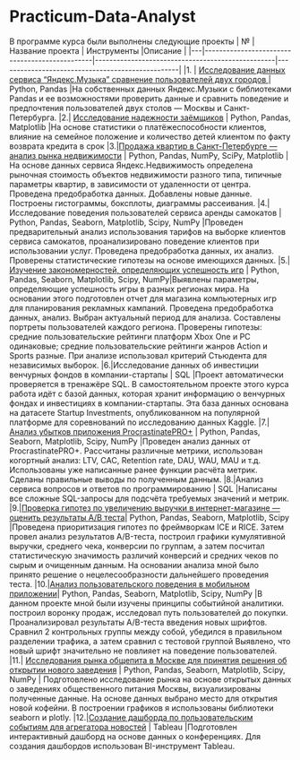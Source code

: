 # Practicum-Data-Analyst
В программе курса были выполнены следующие проекты
| № | Название проекта                              | Инструменты                                      |Описание                       |
|---|-----------------------------------------------|--------------------------------------------------|--------------------------------------------------|
|1. | [Исследование данных сервиса “Яндекс.Музыка” сравнение пользователей двух городов ](https://github.com/elenastepchenko/Practicum-Data-Analyst/tree/main/Project_1) | Python, Pandas |На собственных данных Яндекс.Музыки c библиотеками Pandas и ее возможностями проверить данные и сравнить поведение и предпочтения пользователей двух столов — Москвы и Санкт-Петербурга.
|2.| [Исследование надежности заёмщиков](https://github.com/elenastepchenko/Practicum-Data-Analyst/tree/main/Project_2)  | Python, Pandas, Matplotlib |На основе статистики о платёжеспособности клиентов, влияние на семейное положение и количество детей клиентом по факту возврата кредита в срок
|3.|[Продажа квартир в Санкт-Петербурге — анализ рынка недвижимости](https://github.com/elenastepchenko/Practicum-Data-Analyst/tree/main/Project_3)  | Python, Pandas, NumPy, SciPy,  Matplotlib |На основе данных сервиса Яндекс.Недвижимость определена рыночная стоимость объектов недвижимости разного типа, типичные параметры квартир, в зависимости от удаленности от центра. Проведена предобработка данных. Добавлены новые данные. Построены гистограммы, боксплоты, диаграммы рассеивания.
|4.|Исследование поведения пользователей сервиса аренды самокатов  | Python, Pandas, Seaborn, Matplotlib, Scipy, NumPy |Проведен предварительный анализ использования тарифов на выборке клиентов сервиса самокатов, проанализировано поведение клиентов при использовании услуг. Проведена предобработка данных, их анализ. Проверены статистические гипотезы на основе имеющихся данных.
|5.|[Изучение закономерностей, определяющих успешность игр](https://github.com/elenastepchenko/Practicum-Data-Analyst/tree/main/Project_5)  |  Python, Pandas, Seaborn, Matplotlib, Scipy, NumPy|Выявлены параметры, определяющие успешность игры в разных регионах мира. На основании этого подготовлен отчет для магазина компьютерных игр для планирования рекламных кампаний. Проведена предобработка данных, анализ. Выбран актуальный период для анализа. Составлены портреты пользователей каждого региона. Проверены гипотезы: средние пользовательские рейтинги платформ Xbox One и PC одинаковые; средние пользовательские рейтинги жанров Action и Sports разные. При анализе использовал критерий Стьюдента для независимых выборок.
|6.|Исследование данных об инвестиции венчурных фондов в компании-стартапы  | SQL |Проект автоматически проверяется в тренажёре SQL. В самостоятельном проекте этого курса работа идёт с базой данных, которая хранит информацию о венчурных фондах и инвестициях в компании-стартапы. Эта база данных основана на датасете Startup Investments, опубликованном на популярной платформе для соревнований по исследованию данных Kaggle.
|7.|[Анализ убытков приложения ProcrastinatePRO+](https://github.com/elenastepchenko/Practicum-Data-Analyst/tree/main/Project_7)  |  Python, Pandas, Seaborn, Matplotlib, Scipy, NumPy |Проведен анализ данных от ProcrastinatePRO+. Рассчитаны различные метрики, использован когортный анализ: LTV, CAC, Retention rate, DAU, WAU, MAU и т.д. Использованы уже написанные ранее функции расчёта метрик. Сделаны правильные выводы по полученным данным.
|8.|Анализ сервиса вопросов и ответов по программированию | SQL |Написаны все сложные SQL-запросы для подсчёта требуемых значений и метрик.
|9.|[Проверка гипотез по увеличению выручки в интернет-магазине — оценить результаты A/B теста](https://github.com/elenastepchenko/Practicum-Data-Analyst/tree/main/Project_9)| Python, Pandas, Seaborn, Matplotlib, Scipy |Проведена приоритизация гипотез по фреймворкам ICE и RICE. Затем провел анализ результатов A/B-теста, построил графики кумулятивной выручки, среднего чека, конверсии по группам, а затем посчитал статистическую значимость различий конверсий и средних чеков по сырым и очищенным данным. На основании анализа мной было принято решение о нецелесообразности дальнейшего проведения теста.
|10.|[Анализ пользовательского поведения в мобильном приложении](https://github.com/elenastepchenko/Practicum-Data-Analyst/tree/main/Project_10)|  Python, Pandas, Seaborn, Matplotlib, Scipy, NumPy |В данном проекте мной были изучены принципы событийной аналитики. построил воронку продаж, исследовал путь пользователей до покупки. Проанализировал результаты A/B-теста введения новых шрифтов. Сравнил 2 контрольных группы между собой, убедился в правильном разделении трафика, а затем сравнил с тестовой группой Выявлено, что новый шрифт значительно не повлияет на поведение пользователей.
|11.| [Исследования рынка общепита в Москве для принятия решения об открытии нового заведения](https://github.com/elenastepchenko/Practicum-Data-Analyst/tree/main/Project_11) |  Python, Pandas, Seaborn, Matplotlib, Scipy, NumPy | Подготовлено исследование рынка на основе открытых данных о заведениях общественного питания Москвы, визуализированы полученные данные. На основе данных выбрано место для открытия новой кофейни. В построении графиков я использованы библиотеки seaborn и plotly. 
|12.|[Создание дашборда по пользовательским событиям для агрегатора новостей](https://github.com/elenastepchenko/Practicum-Data-Analyst/tree/main/Project_12) |  Tableau |Подготовлен интерактивный дашборд на основе данных о конференциях. Для создания дашбордов использован BI-инструмент Tableau.
